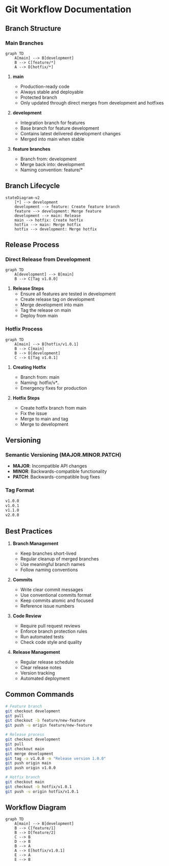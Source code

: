 # Git Workflow Documentation

## Branch Structure

### Main Branches

```mermaid
graph TD
    A[main] --> B[development]
    B --> C[feature/*]
    A --> D[hotfix/*]
```

1. **main**
   - Production-ready code
   - Always stable and deployable
   - Protected branch
   - Only updated through direct merges from development and hotfixes

2. **development**
   - Integration branch for features
   - Base branch for feature development
   - Contains latest delivered development changes
   - Merged into main when stable

3. **feature branches**
   - Branch from: development
   - Merge back into: development
   - Naming convention: feature/*

## Branch Lifecycle

```mermaid
stateDiagram-v2
    [*] --> development
    development --> feature: Create feature branch
    feature --> development: Merge feature
    development --> main: Release
    main --> hotfix: Create hotfix
    hotfix --> main: Merge hotfix
    hotfix --> development: Merge hotfix
```

## Release Process

### Direct Release from Development
```mermaid
graph TD
    A[development] --> B[main]
    B --> C[Tag v1.0.0]
```

1. **Release Steps**
   - Ensure all features are tested in development
   - Create release tag on development
   - Merge development into main
   - Tag the release on main
   - Deploy from main

### Hotfix Process

```mermaid
graph TD
    A[main] --> B[hotfix/v1.0.1]
    B --> C[main]
    B --> D[development]
    C --> E[Tag v1.0.1]
```

1. **Creating Hotfix**
   - Branch from: main
   - Naming: hotfix/v*.*.*
   - Emergency fixes for production

2. **Hotfix Steps**
   - Create hotfix branch from main
   - Fix the issue
   - Merge to main and tag
   - Merge to development

## Versioning

### Semantic Versioning (MAJOR.MINOR.PATCH)
- **MAJOR**: Incompatible API changes
- **MINOR**: Backwards-compatible functionality
- **PATCH**: Backwards-compatible bug fixes

### Tag Format
```bash
v1.0.0
v1.0.1
v1.1.0
v2.0.0
```

## Best Practices

1. **Branch Management**
   - Keep branches short-lived
   - Regular cleanup of merged branches
   - Use meaningful branch names
   - Follow naming conventions

2. **Commits**
   - Write clear commit messages
   - Use conventional commits format
   - Keep commits atomic and focused
   - Reference issue numbers

3. **Code Review**
   - Require pull request reviews
   - Enforce branch protection rules
   - Run automated tests
   - Check code style and quality

4. **Release Management**
   - Regular release schedule
   - Clear release notes
   - Version tracking
   - Automated deployment

## Common Commands

```bash
# Feature branch
git checkout development
git pull
git checkout -b feature/new-feature
git push -u origin feature/new-feature

# Release process
git checkout development
git pull
git checkout main
git merge development
git tag -a v1.0.0 -m "Release version 1.0.0"
git push origin main
git push origin v1.0.0

# Hotfix branch
git checkout main
git checkout -b hotfix/v1.0.1
git push -u origin hotfix/v1.0.1
```

## Workflow Diagram

```mermaid
graph TD
    A[main] --> B[development]
    B --> C[feature/1]
    B --> D[feature/2]
    C --> B
    D --> B
    B --> A
    A --> E[hotfix/v1.0.1]
    E --> A
    E --> B
``` 